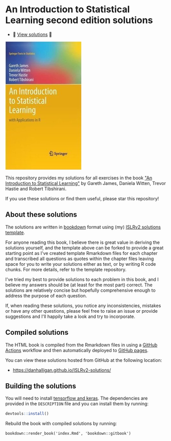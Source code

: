 # An Introduction to Statistical Learning second edition solutions

* 👀 [View solutions](https://danhalligan.github.io/ISLRv2-solutions/) 👀

![ISLR cover](images/isl_small.jpg)

This repository provides my solutions for all exercises in the book 
["An Introduction to Statistical Learning"](https://www.statlearning.com/) 
by Gareth James, Daniela Witten, Trevor Hastie and Robert Tibshirani.

If you use these solutions or find them useful, please star this repository!

## About these solutions

The solutions are written in [bookdown] format using (my) 
[ISLRv2 solutions template](https://github.com/danhalliganISLRv2-solutions-template).

For anyone reading this book, I believe there is great value in deriving 
the solutions yourself, and the template above can be forked to provide a 
great starting point as I've created template Rmarkdown files for each chapter
and transcribed all questions as quotes within the chapter files leaving space
for you to write your solutions either as text, or by writing R code chunks.
For more details, refer to the template repository.

I've tried my best to provide solutions to each problem in this book, and I
believe my answers should be (at least for the most part) correct. The solutions
are relatively concise but hopefully comprehensive enough to address the 
purpose of each question.

If, when reading these solutions, you notice any inconsistencies, mistakes or
have any other questions, please feel free to raise an issue or provide 
suggestions and I'll happily take a look and try to incorporate.

## Compiled solutions

The HTML book is compiled from the Rmarkdown files in using a [GitHub Actions] 
workflow and then automatically deployed to [GitHub pages].

You can view these solutions hosted from GitHub at the following location:

* <https://danhalligan.github.io/ISLRv2-solutions/>

## Building the solutions

You will need to install [tensorflow and keras]. The dependencies are provided
in the `DESCRIPTION` file and you can install them by running:

```r
devtools::install()
```

Rebuild the book with compiled solutions by running:

```{r}
bookdown::render_book('index.Rmd', 'bookdown::gitbook')
```


[bookdown]: https://github.com/rstudio/bookdown
[GitHub Actions]: https://docs.github.com/en/actions
[GitHub pages]: https://pages.github.com/

[tensorflow and keras]: https://tensorflow.rstudio.com/install/